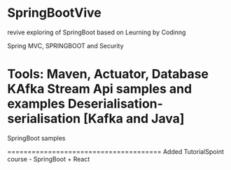 # SpringBootVive
revive exploring of SpringBoot based on Leurning by Codinng

Spring MVC, SPRINGBOOT and Security

Tools: Maven, Actuator, Database
KAfka
Stream Api
samples and examples
Deserialisation-serialisation [Kafka and Java]
======================================

SpringBoot samples

======================================
Added TutorialSpoint course  - SpringBoot + React


